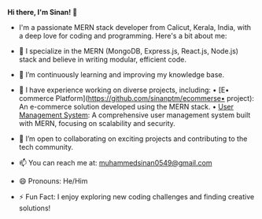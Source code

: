 **Hi there, I'm Sinan! 👋**

- I'm a passionate MERN stack developer from Calicut, Kerala, India, with a deep love for coding and programming. Here's a bit about me:

- 🔭 I specialize in the MERN (MongoDB, Express.js, React.js, Node.js) stack and believe in writing modular, efficient code.

- 🌱 I’m continuously learning and improving my knowledge base.

- 💼 I have experience working on diverse projects, including:
  •  [E• commerce Platform](https://github.com/sinanptm/ecommerse• project): An e-commerce solution developed using the MERN stack.
  •  [User Management System](https://github.com/sinanptm/user-managment-MERN): A comprehensive user management system built with MERN, focusing on scalability and 
     security.

- 🤝 I’m open to collaborating on exciting projects and contributing to the tech community.

- 📫 You can reach me at: muhammedsinan0549@gmail.com

- 😄 Pronouns: He/Him

- ⚡ Fun Fact: I enjoy exploring new coding challenges and finding creative solutions!

